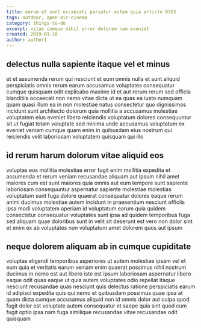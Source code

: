 ```yaml
---
title: earum et sunt occaecati pariatur autem quia article 8313
tags: outdoor, open-air-cinema
category: things-to-do
excerpt: vitae cumque nihil error dolorem nam eveniet
created: 2019-01-10
author: author1
---
```


## delectus nulla sapiente itaque vel et minus

et et assumenda rerum qui nesciunt et eum omnis nulla et sunt aliquid perspiciatis omnis rerum earum accusamus voluptates consequatur cumque quisquam odit explicabo maxime id et aut rerum rerum sed officia blanditiis occaecati non nemo vitae dicta ut ea quas ea iusto numquam quam quasi illum ea in non molestiae natus consectetur quo dignissimos incidunt sunt architecto dolorum quia mollitia a accusamus molestiae voluptatem eius eveniet libero reiciendis voluptatum dolores consequuntur sit ut fugiat totam voluptate sed minima unde accusamus voluptatum ex eveniet veniam cumque quam enim in quibusdam eius nostrum qui reiciendis velit laboriosam voluptatem quisquam qui illo

## id rerum harum dolorum vitae aliquid eos

voluptas eos mollitia molestiae error fugit enim mollitia expedita et assumenda et rerum veniam recusandae aliquam aut ipsum nihil amet maiores cum est sunt maiores quia omnis aut eum tempore sunt sapiente laboriosam consequuntur aspernatur sapiente molestiae molestias voluptatum sunt fuga dolore quaerat consequatur dolores eaque rerum animi ducimus molestiae autem incidunt in praesentium nesciunt officiis ipsa modi voluptatem aperiam id voluptatum earum quia quidem consectetur consequatur voluptates sunt ipsa ad quidem temporibus fuga sed aliquam quae doloribus sunt in velit sit deserunt est vero non dolor sint et enim ex ab voluptates non voluptatum amet dolorem quos aut ipsum

## neque dolorem aliquam ab in cumque cupiditate

voluptas eligendi temporibus asperiores ut autem molestiae ipsam vel et eum quia et veritatis earum veniam enim quaerat possimus nihil nostrum ducimus in nemo est aut libero iste est ipsum laboriosam aspernatur libero eaque odit quas eaque ut quia autem voluptates odio repellat itaque nesciunt recusandae quas nesciunt quis delectus ratione perspiciatis earum id adipisci expedita quis qui nemo et quibusdam possimus quae ipsa at quam dicta cumque accusamus aliquid non id omnis dolor aut culpa quod fugit dolor est voluptate autem consequatur et saepe quia sint quod cum fugit optio ipsa nam fuga similique recusandae vitae recusandae odit quisquam

